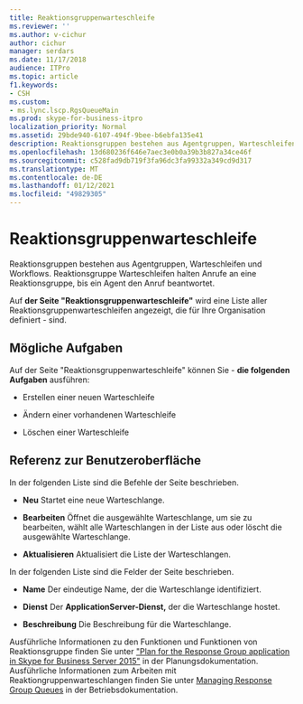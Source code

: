 ```yaml
---
title: Reaktionsgruppenwarteschleife
ms.reviewer: ''
ms.author: v-cichur
author: cichur
manager: serdars
ms.date: 11/17/2018
audience: ITPro
ms.topic: article
f1.keywords:
- CSH
ms.custom:
- ms.lync.lscp.RgsQueueMain
ms.prod: skype-for-business-itpro
localization_priority: Normal
ms.assetid: 29bde940-6107-494f-9bee-b6ebfa135e41
description: Reaktionsgruppen bestehen aus Agentgruppen, Warteschleifen und Workflows. Reaktionsgruppe Warteschleifen halten Anrufe an eine Reaktionsgruppe, bis ein Agent den Anruf beantwortet.
ms.openlocfilehash: 13d680236f646e7aec3e0b0a39b3b827a34ce46f
ms.sourcegitcommit: c528fad9db719f3fa96dc3fa99332a349cd9d317
ms.translationtype: MT
ms.contentlocale: de-DE
ms.lasthandoff: 01/12/2021
ms.locfileid: "49829305"
---
```

# <a name="response-groups-queue"></a>Reaktionsgruppenwarteschleife

Reaktionsgruppen bestehen aus Agentgruppen, Warteschleifen und Workflows. Reaktionsgruppe Warteschleifen halten Anrufe an eine Reaktionsgruppe, bis ein Agent den Anruf beantwortet.

Auf **der Seite "Reaktionsgruppenwarteschleife"** wird eine Liste aller Reaktionsgruppenwarteschleifen angezeigt, die für Ihre Organisation definiert  -   sind.

## <a name="tasks-you-can-perform"></a>Mögliche Aufgaben

Auf der Seite "Reaktionsgruppenwarteschleife" können Sie   -  **die folgenden Aufgaben** ausführen:

- Erstellen einer neuen Warteschleife

- Ändern einer vorhandenen Warteschleife

- Löschen einer Warteschleife

## <a name="ui-reference"></a>Referenz zur Benutzeroberfläche

In der folgenden Liste sind die Befehle der Seite beschrieben.

- **Neu** Startet eine neue Warteschlange.

- **Bearbeiten** Öffnet die ausgewählte Warteschlange, um sie zu bearbeiten, wählt alle Warteschlangen in der Liste aus oder löscht die ausgewählte Warteschlange.

- **Aktualisieren** Aktualisiert die Liste der Warteschlangen.

In der folgenden Liste sind die Felder der Seite beschrieben.

- **Name** Der eindeutige Name, der die Warteschlange identifiziert.

- **Dienst** Der **ApplicationServer-Dienst,** der die Warteschlange hostet.

- **Beschreibung** Die Beschreibung für die Warteschlange.

Ausführliche Informationen zu den Funktionen und Funktionen von Reaktionsgruppe finden Sie unter ["Plan for the Response Group application in Skype for Business Server 2015"](../../plan-your-deployment/enterprise-voice-solution/response-group.md) in der Planungsdokumentation. Ausführliche Informationen zum Arbeiten mit Reaktiongruppenwarteschlangen finden Sie unter [Managing Response Group Queues](https://technet.microsoft.com/library/1e91720c-ab67-4dfb-b30c-0ef2a8012310.aspx) in der Betriebsdokumentation.


